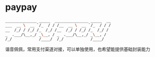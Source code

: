 # paypay

```sh                                            
______________ _____  _______________ _____  __
___  __ \  __ `/_  / / /__  __ \  __ `/_  / / /
__  /_/ / /_/ /_  /_/ /__  /_/ / /_/ /_  /_/ / 
_  .___/\__,_/ _\__, / _  .___/\__,_/ _\__, /  
/_/            /____/  /_/            /____/   
```

谐音佩佩，常用支付渠道对接，可以单独使用，也希望能提供基础封装能力
